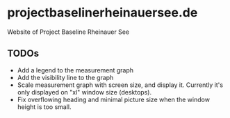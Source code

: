 # projectbaselinerheinauersee.de
Website of Project Baseline Rheinauer See

## TODOs

 - Add a legend to the measurement graph
 - Add the visibility line to the graph
 - Scale measurement graph with screen size, and display it. Currently it's only displayed on "xl" window size (desktops).
 - Fix overflowing heading and minimal picture size when the window height is too small.
